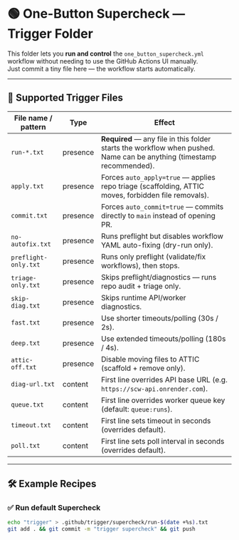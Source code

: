 # 🟢 One-Button Supercheck — Trigger Folder

This folder lets you **run and control** the `one_button_supercheck.yml` workflow
without needing to use the GitHub Actions UI manually.  
Just commit a tiny file here — the workflow starts automatically.

---

## 📂 Supported Trigger Files

| File name / pattern            | Type        | Effect |
|--------------------------------|------------|--------|
| `run-*.txt`                    | presence   | **Required** — any file in this folder starts the workflow when pushed. Name can be anything (timestamp recommended). |
| `apply.txt`                    | presence   | Forces `auto_apply=true` — applies repo triage (scaffolding, ATTIC moves, forbidden file removals). |
| `commit.txt`                   | presence   | Forces `auto_commit=true` — commits directly to `main` instead of opening PR. |
| `no-autofix.txt`               | presence   | Runs preflight but disables workflow YAML auto-fixing (dry-run only). |
| `preflight-only.txt`           | presence   | Runs only preflight (validate/fix workflows), then stops. |
| `triage-only.txt`              | presence   | Skips preflight/diagnostics — runs repo audit + triage only. |
| `skip-diag.txt`                | presence   | Skips runtime API/worker diagnostics. |
| `fast.txt`                     | presence   | Use shorter timeouts/polling (30s / 2s). |
| `deep.txt`                     | presence   | Use extended timeouts/polling (180s / 4s). |
| `attic-off.txt`                | presence   | Disable moving files to ATTIC (scaffold + remove only). |
| `diag-url.txt`                 | content    | First line overrides API base URL (e.g. `https://scw-api.onrender.com`). |
| `queue.txt`                    | content    | First line overrides worker queue key (default: `queue:runs`). |
| `timeout.txt`                  | content    | First line sets timeout in seconds (overrides default). |
| `poll.txt`                     | content    | First line sets poll interval in seconds (overrides default). |

---

## 🛠️ Example Recipes

### ✅ Run default Supercheck
```bash
echo "trigger" > .github/trigger/supercheck/run-$(date +%s).txt
git add . && git commit -m "trigger supercheck" && git push
